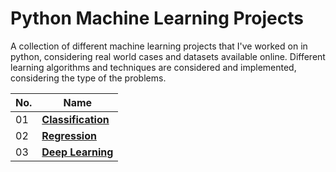 # Python Machine Learning Projects
A collection of different machine learning projects that I've worked on in python, considering real world cases and datasets available online.
Different learning algorithms and techniques are considered and implemented, considering the type of the problems.

| **No.** | **Name** | 
| ------- | -------- | 
|	01	| **[Classification](https://github.com/edodisa/python_ML_projects/tree/main/Classification)** | 
|	02	| **[Regression](https://github.com/edodisa/python_ML_projects/tree/main/Regression)** | 
|	03	| **[Deep Learning](https://github.com/edodisa/python_ML_projects/tree/main/Deep%20Learning)** | 

